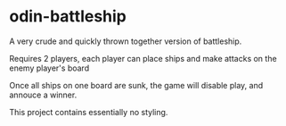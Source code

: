 # odin-battleship

A very crude and quickly thrown together version of battleship.

Requires 2 players, each player can place ships and make attacks on the enemy player's board

Once all ships on one board are sunk, the game will disable play, and annouce a winner.

This project contains essentially no styling.